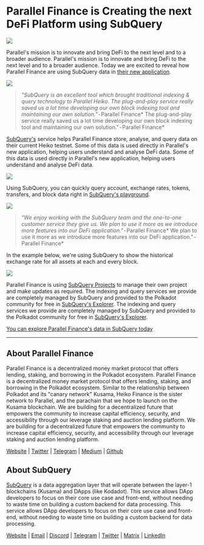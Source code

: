 # Parallel Finance is Creating the next DeFi Platform using SubQuery

![](https://cdn-images-1.medium.com/max/1600/1*WcFjuL_ncmHpgzVhaXDUdg.png)

Parallel's mission is to innovate and bring DeFi to the next level and to a broader audience. Parallel's mission is to innovate and bring DeFi to the next level and to a broader audience. Today we are excited to reveal how Parallel Finance are using SubQuery data in [their new application](https://testnet.parallel.fi/#/overview).

![](https://cdn-images-1.medium.com/max/1600/1*5Ru0mv1hq86BuBhGwsmoqQ.png)

> *"SubQuery is an excellent tool which brought traditional indexing & query technology to Parallel Heiko. The plug-and-play service really saved us a lot time developing our own block indexing tool and maintaining our own solution."* - Parallel Finance* The plug-and-play service really saved us a lot time developing our own block indexing tool and maintaining our own solution."</em> - Parallel Finance*

[SubQuery's](https://subquery.network/) service helps Parallel Finance store, analyse, and query data on their current Heiko testnet. Some of this data is used directly in Parallel's new application, helping users understand and analyse DeFi data. Some of this data is used directly in Parallel's new application, helping users understand and analyse DeFi data.

![](https://miro.medium.com/max/1200/1*Lmk8BvWg2YYTDZggHN82VQ.gif)

Using SubQuery, you can quickly query account, exchange rates, tokens, transfers, and block data right in [SubQuery's playground](https://explorer.subquery.network/subquery/parallel-finance/parallel-finance).

![](https://cdn-images-1.medium.com/max/1600/1*FDRgez-G26x1DkWqCkORMQ.png)

> *"We enjoy working with the SubQuery team and the one-to-one customer service they give us. We plan to use it more as we introduce more features into our DeFi application."* - Parallel Finance* We plan to use it more as we introduce more features into our DeFi application."</em> - Parallel Finance*

In the example below, we're using SubQuery to show the historical exchange rate for all assets at each and every block.

![](https://cdn-images-1.medium.com/max/1600/1*yctQKMNqdOnICNblJk9njw.png)

Parallel Finance is using [SubQuery Projects](https://project.subquery.network/) to manage their own project and make updates as required. The indexing and query services we provide are completely managed by SubQuery and provided to the Polkadot community for free in [SubQuery's Explorer](https://explorer.subquery.network/). The indexing and query services we provide are completely managed by SubQuery and provided to the Polkadot community for free in [SubQuery's Explorer](https://explorer.subquery.network/).

[You can explore Parallel Finance's data in SubQuery today](https://explorer.subquery.network/subquery/parallel-finance/parallel-finance)

* * * * *

## About Parallel Finance

Parallel Finance is a decentralized money market protocol that offers lending, staking, and borrowing in the Polkadot ecosystem. Parallel Finance is a decentralized money market protocol that offers lending, staking, and borrowing in the Polkadot ecosystem. Similar to the relationship between Polkadot and its "canary network" Kusama, Heiko Finance is the sister network to Parallel, and the parachain that we hope to launch on the Kusama blockchain. We are building for a decentralized future that empowers the community to increase capital efficiency, security, and accessibility through our leverage staking and auction lending platform. We are building for a decentralized future that empowers the community to increase capital efficiency, security, and accessibility through our leverage staking and auction lending platform.

[Website](https://parallel.fi/) | [Twitter](https://twitter.com/ParallelFi) | [Telegram](https://t.me/parallelfi) | [Medium](https://parallelfinance.medium.com/) | [Github](https://github.com/parallel-finance/parallel-dapp/blob/master/parallel.gif)

## About SubQuery

[SubQuery](https://subquery.network/) is a data aggregation layer that will operate between the layer-1 blockchains (Kusama) and DApps (like Kodadot). This service allows DApp developers to focus on their core use case and front-end, without needing to waste time on building a custom backend for data processing. This service allows DApp developers to focus on their core use case and front-end, without needing to waste time on building a custom backend for data processing.

[Website](https://subquery.network/) | [Email](mailto:hello@subquery.network) | [Discord](https://discord.com/invite/78zg8aBSMG) | [Telegram](https://t.me/subquerynetwork) | [Twitter](https://twitter.com/subquerynetwork) | [Matrix](https://matrix.to/#/#subquery:matrix.org) | [LinkedIn](https://www.linkedin.com/company/subquery)
